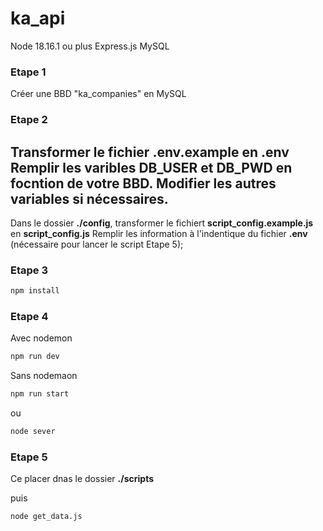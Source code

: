 # ka_api

Node 18.16.1 ou plus
Express.js
MySQL

### Etape 1
Créer une BBD "ka_companies" en MySQL

### Etape 2
Transformer le fichier **.env.example** en **.env**
Remplir les varibles **DB_USER** et **DB_PWD** en focntion de votre BBD.
Modifier les autres variables si nécessaires.
----
Dans le dossier **./config**, transformer le fichiert **script_config.example.js** en **script_config.js**
Remplir les information à l'indentique du fichier **.env** (nécessaire pour lancer le script Etape 5);

### Etape 3
```sh
npm install
```

### Etape 4
Avec nodemon
```sh
npm run dev
```

Sans nodemaon
```sh
npm run start
```
ou
```sh
node sever
```

### Etape 5
Ce placer dnas le dossier **./scripts**

puis
```sh
node get_data.js
```


